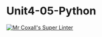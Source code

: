 # Unit4-05-Python
[![Mr Coxall's Super Linter](https://github.com/ICS3U-Programming-VanN/Unit4-05-Python/workflows/Mr%20Coxall's%20Super%20Linter/badge.svg)](https://github.com/ICS3U-Programming-VanN/Unit4-05-Python/actions/)